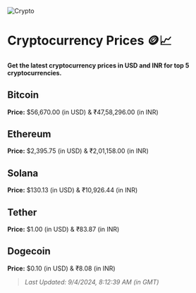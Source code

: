 
![Crypto](https://www.techguide.com.au/wp-content/uploads/2020/11/crypto3.jpeg)

# Cryptocurrency Prices 🪙📈

#### Get the latest cryptocurrency prices in USD and INR for top 5 cryptocurrencies.

## Bitcoin

**Price:** $56,670.00 (in USD) & ₹47,58,296.00 (in INR)

## Ethereum

**Price:** $2,395.75 (in USD) & ₹2,01,158.00 (in INR)

## Solana

**Price:** $130.13 (in USD) & ₹10,926.44 (in INR)

## Tether

**Price:** $1.00 (in USD) & ₹83.87 (in INR)

## Dogecoin

**Price:** $0.10 (in USD) & ₹8.08 (in INR)

> _Last Updated: 9/4/2024, 8:12:39 AM (in GMT)_
